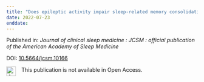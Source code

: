 ```yaml
---
title: "Does epileptic activity impair sleep-related memory consolidation in epilepsy? A critical and systematic review."
date: 2022-07-23
enddate:
---
```


Published in: *Journal of clinical sleep medicine : JCSM : official publication of the American Academy of Sleep Medicine*

DOI: [10.5664/jcsm.10166](https://doi.org/10.5664/jcsm.10166)

<img src="https://upload.wikimedia.org/wikipedia/commons/thumb/0/0e/Closed_Access_logo_transparent.svg/1200px-Closed_Access_logo_transparent.svg.png" alt="drawing" width="25" align="left"/> &nbsp;&nbsp;&nbsp;This publication is not available in Open Access.


